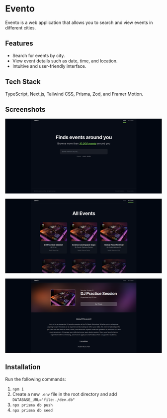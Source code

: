 # Evento

Evento is a web application that allows you to search and view events in different cities.

## Features

- Search for events by city.
- View event details such as date, time, and location.
- Intuitive and user-friendly interface.

## Tech Stack

TypeScript, Next.js, Tailwind CSS, Prisma, Zod, and Framer Motion.

## Screenshots

![Evento 1 Screenshot](screenshots/evento-1.png)

![Evento 2 Screenshot](screenshots/evento-2.png)

![Evento 3 Screenshot](screenshots/evento-3.png)

## Installation

Run the following commands:

1. `npm i`
2. Create a new `.env` file in the root directory and add `DATABASE_URL="file:./dev.db"`
3. `npx prisma db push`
4. `npx prisma db seed`
